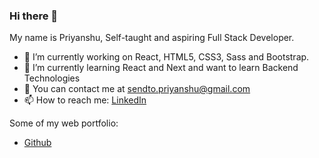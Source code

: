 ### Hi there 👋

My name is Priyanshu, Self-taught and aspiring Full Stack Developer.

- 🔭 I’m currently working on React, HTML5, CSS3, Sass and Bootstrap.
- 🌱 I’m currently learning React and Next and want to learn Backend Technologies
- 💬 You can contact me at sendto.priyanshu@gmail.com
- 📫 How to reach me: [LinkedIn](https://www.linkedin.com/in/priyanshu-bhesaniya-4b20511b5/)

Some of my web portfolio:
- [Github](https://github.com/priyanshu-ghb)
